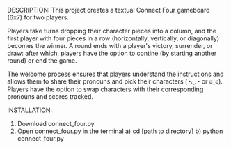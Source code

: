 DESCRIPTION:
This project creates a textual Connect Four gameboard (6x7) for two players. 

Players take turns dropping their character pieces into a column, and the first player with four pieces in a row (horizontally, vertically, or diagonally) becomes the winner. A round ends with a player's victory, surrender, or draw: after which, players have the option to contine (by starting another round) or end the game. 

The welcome process ensures that players understand the instructions and allows them to share their pronouns and pick their characters (◔◡◔ or ಠ_ಠ). Players have the option to swap characters with their corresponding pronouns and scores tracked.

INSTALLATION:
1. Download connect_four.py
2. Open connect_four.py in the terminal
    a) cd [path to directory]
    b) python connect_four.py
